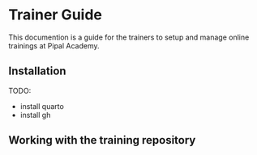 # Trainer Guide

This documention is a guide for the trainers to setup and manage online trainings at Pipal Academy.

## Installation

TODO:
- install quarto
- install gh


## Working with the training repository

